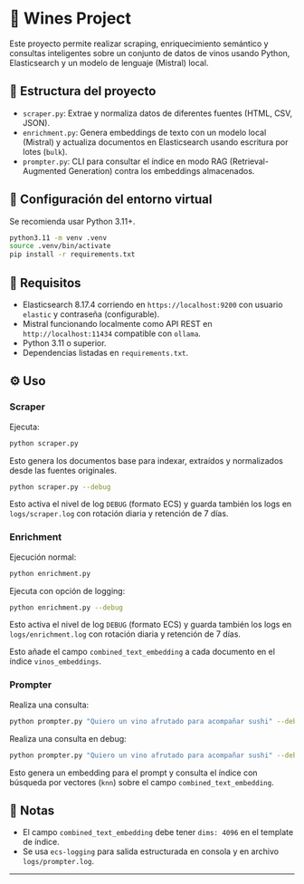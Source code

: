 # 🥂 Wines Project

Este proyecto permite realizar scraping, enriquecimiento semántico y consultas inteligentes sobre un conjunto de datos de vinos usando Python, Elasticsearch y un modelo de lenguaje (Mistral) local.

## 📁 Estructura del proyecto

- `scraper.py`: Extrae y normaliza datos de diferentes fuentes (HTML, CSV, JSON).
- `enrichment.py`: Genera embeddings de texto con un modelo local (Mistral) y actualiza documentos en Elasticsearch usando escritura por lotes (`bulk`).
- `prompter.py`: CLI para consultar el índice en modo RAG (Retrieval-Augmented Generation) contra los embeddings almacenados.

## 🐍 Configuración del entorno virtual

Se recomienda usar Python 3.11+.

```bash
python3.11 -m venv .venv
source .venv/bin/activate
pip install -r requirements.txt
```

## 🔧 Requisitos

- Elasticsearch 8.17.4 corriendo en `https://localhost:9200` con usuario `elastic` y contraseña (configurable).
- Mistral funcionando localmente como API REST en `http://localhost:11434` compatible con `ollama`.
- Python 3.11 o superior.
- Dependencias listadas en `requirements.txt`.

## ⚙️ Uso

### Scraper

Ejecuta:

```bash
python scraper.py
```

Esto genera los documentos base para indexar, extraídos y normalizados desde las fuentes originales.

```bash
python scraper.py --debug
```

Esto activa el nivel de log `DEBUG` (formato ECS) y guarda también los logs en `logs/scraper.log` con rotación diaria y retención de 7 días.


### Enrichment

Ejecución normal:

```bash
python enrichment.py 
```

Ejecuta con opción de logging:

```bash
python enrichment.py --debug
```

Esto activa el nivel de log `DEBUG` (formato ECS) y guarda también los logs en `logs/enrichment.log` con rotación diaria y retención de 7 días.

Esto añade el campo `combined_text_embedding` a cada documento en el índice `vinos_embeddings`.

### Prompter

Realiza una consulta:

```bash
python prompter.py "Quiero un vino afrutado para acompañar sushi" --debug
```

Realiza una consulta en debug:

```bash
python prompter.py "Quiero un vino afrutado para acompañar sushi" --debug
```

Esto genera un embedding para el prompt y consulta el índice con búsqueda por vectores (`knn`) sobre el campo `combined_text_embedding`.

## 📌 Notas

- El campo `combined_text_embedding` debe tener `dims: 4096` en el template de índice.
- Se usa `ecs-logging` para salida estructurada en consola y en archivo `logs/prompter.log`.

---
